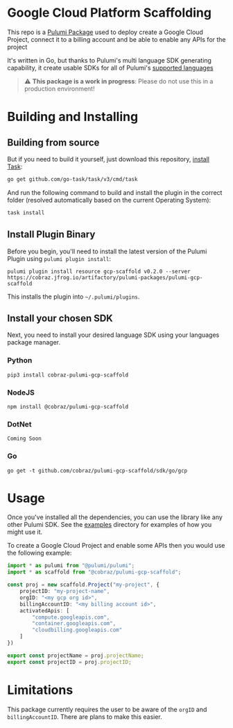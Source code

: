 # Google Cloud Platform Scaffolding

This repo is a [Pulumi Package](https://www.pulumi.com/docs/guides/pulumi-packages/) used to deploy create a Google Cloud Project,
connect it to a billing account and be able to enable any APIs for the project

It's written in Go, but thanks to Pulumi's multi language SDK generating capability, it create usable SDKs for all of Pulumi's [supported languages](https://www.pulumi.com/docs/intro/languages/)

> :warning: **This package is a work in progress**: Please do not use this in a production environment!

# Building and Installing

## Building from source

But if you need to build it yourself, just download this repository, [install](https://taskfile.dev/#/installation) [Task](https://taskfile.dev/):

```sh
go get github.com/go-task/task/v3/cmd/task
```

And run the following command to build and install the plugin in the correct folder (resolved automatically based on the current Operating System):

```sh
task install
```

## Install Plugin Binary

Before you begin, you'll need to install the latest version of the Pulumi Plugin using `pulumi plugin install`:

```
pulumi plugin install resource gcp-scaffold v0.2.0 --server https://cobraz.jfrog.io/artifactory/pulumi-packages/pulumi-gcp-scaffold
```

This installs the plugin into `~/.pulumi/plugins`.

## Install your chosen SDK

Next, you need to install your desired language SDK using your languages package manager.

### Python

```
pip3 install cobraz-pulumi-gcp-scaffold
```

### NodeJS

```
npm install @cobraz/pulumi-gcp-scaffold
```

### DotNet

```
Coming Soon
```

### Go

```
go get -t github.com/cobraz/pulumi-gcp-scaffold/sdk/go/gcp
```

# Usage

Once you've installed all the dependencies, you can use the library like any other Pulumi SDK. See the [examples](examples/) directory for examples of how you might use it.

To create a Google Cloud Project and enable some APIs then you would use the following example:

```typescript
import * as pulumi from "@pulumi/pulumi";
import * as scaffold from "@cobraz/pulumi-gcp-scaffold";

const proj = new scaffold.Project("my-project", {
    projectID: "my-project-name",
    orgID: "<my gcp org id>",
    billingAccountID: "<my billing account id>",
    activatedApis: [
        "compute.googleapis.com",
        "container.googleapis.com",
        "cloudbilling.googleapis.com"
    ]
})

export const projectName = proj.projectName;
export const projectID = proj.projectID;
```

# Limitations

This package currently requires the user to be aware of the `orgID` and `billingAccountID`. There are plans to make this easier.
